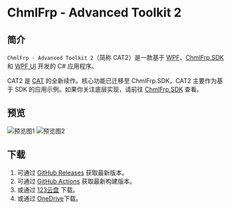 # ChmlFrp - Advanced Toolkit 2

## 简介

`ChmlFrp - Advanced Toolkit 2`（简称 CAT2）是一款基于 [WPF](https://github.com/dotnet/wpf)、[ChmlFrp.SDK](https://github.com/ChmlFrp/ChmlFrp.SDK) 和 [WPF UI](https://github.com/lepoco/wpfui) 开发的 C# 应用程序。

CAT2 是 [CAT](https://github.com/ChmlFrp/ChmlFrp_Advanced_Toolkit) 的全新续作。核心功能已迁移至 ChmlFrp.SDK，CAT2 主要作为基于 SDK 的应用示例。如果你关注底层实现，请前往 [ChmlFrp.SDK](https://github.com/ChmlFrp/ChmlFrp.SDK) 查看。

## 预览

![预览图1](https://github.com/user-attachments/assets/44cd9b44-83fd-4ecc-a09e-34f4b1b33d5f)
![预览图2](https://github.com/user-attachments/assets/f5eb33df-dd9c-43a9-bec4-e972658b0f79)

## 下载

1. 可通过 [GitHub Releases](https://github.com/ChmlFrp/CAT2/releases/) 获取最新版本。
2. 可通过 [GitHub Actions](https://github.com/ChmlFrp/CAT2/actions/workflows/Publish.yml) 获取最新构建版本。
3. 或通过 [123云盘](https://www.123865.com/s/CloMjv-M7y0h) 下载。
4. 或通过 [OneDrive](https://1drv.ms/f/c/be993b47a32611d0/EuTJeLQ1At1FtsFWb4potGsB8NUO4v8mv3-h1FMxzBaP0g)下载。

